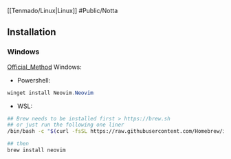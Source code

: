 [[Tenmado/Linux|Linux]]
#Public/Notta 
## Installation
### Windows
[Official_Method](https://github.com/neovim/neovim/wiki/Installing-Neovim)
Windows:
- Powershell:
```powershell
winget install Neovim.Neovim
```

- WSL:
```bash
## Brew needs to be installed first > https://brew.sh
## or just run the following one liner
/bin/bash -c "$(curl -fsSL https://raw.githubusercontent.com/Homebrew/install/HEAD/install.sh)"

## then
brew install neovim
```

